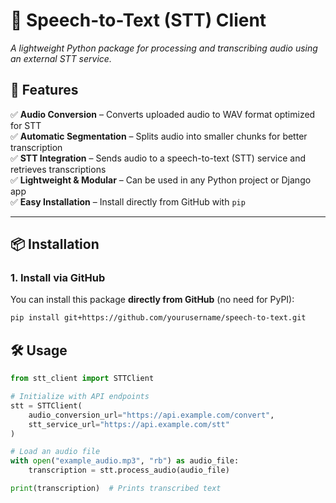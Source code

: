 # 🎤 Speech-to-Text (STT) Client  
*A lightweight Python package for processing and transcribing audio using an external STT service.*  

## 🚀 Features  
✅ **Audio Conversion** – Converts uploaded audio to WAV format optimized for STT  
✅ **Automatic Segmentation** – Splits audio into smaller chunks for better transcription  
✅ **STT Integration** – Sends audio to a speech-to-text (STT) service and retrieves transcriptions  
✅ **Lightweight & Modular** – Can be used in any Python project or Django app  
✅ **Easy Installation** – Install directly from GitHub with `pip`  

---

## 📦 Installation  

### **1. Install via GitHub**  
You can install this package **directly from GitHub** (no need for PyPI):  
```sh
pip install git+https://github.com/yourusername/speech-to-text.git
```

## 🛠 Usage
```python
from stt_client import STTClient

# Initialize with API endpoints
stt = STTClient(
    audio_conversion_url="https://api.example.com/convert",
    stt_service_url="https://api.example.com/stt"
)

# Load an audio file
with open("example_audio.mp3", "rb") as audio_file:
    transcription = stt.process_audio(audio_file)

print(transcription)  # Prints transcribed text

```